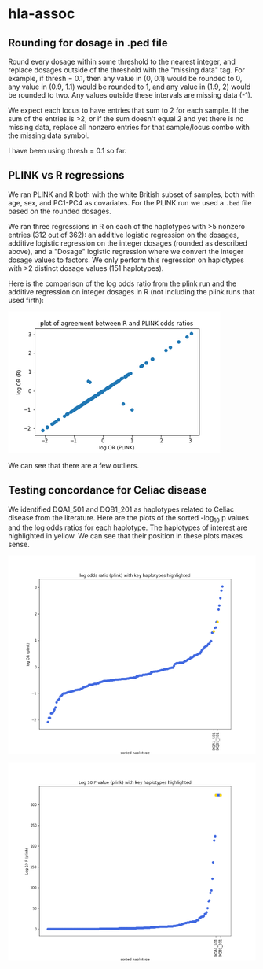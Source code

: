 # hla-assoc

## Rounding for dosage in .ped file

Round every dosage within some threshold to the nearest integer, and replace
dosages outside of the threshold with the "missing data" tag. For example, if
thresh = 0.1, then any value in (0, 0.1) would be rounded to 0, any value in
(0.9, 1.1) would be rounded to 1, and any value in (1.9, 2) would be rounded to 
two. Any values outside these intervals are missing data (-1).

We expect each locus to have entries that sum to 2 for each sample. If the
sum of the entries is >2, or if the sum doesn't equal 2 and yet there is no
missing data, replace all nonzero entries for that sample/locus combo with the
missing data symbol.

I have been using thresh = 0.1 so far.

## PLINK vs R regressions

We ran PLINK and R both with the white British subset of samples, both with 
age, sex, and PC1-PC4 as covariates. For the PLINK run we used a `.bed` file
based on the rounded dosages.

We ran three regressions in R on each of the haplotypes with >5 nonzero entries
(312 out of 362): an additive logistic regression on the dosages,
additive logistic regression on the integer dosages (rounded as described
above), and a "Dosage" logistic regression where we convert the integer dosage
values to factors. We only perform this regression on haplotypes with >2
distinct dosage values (151 haplotypes).

Here is the comparison of the log odds ratio from the plink run and the
additive regression on integer dosages in R (not including the plink runs that
used firth):

![alt text](https://github.com/rivas-lab/hla-assoc/blob/master/plots/out_dosage_add_plot.png)

We can see that there are a few outliers.

## Testing concordance for Celiac disease

We identified DQA1\_501 and DQB1\_201 as haplotypes related to Celiac disease
from the literature. Here are the plots of the sorted -log<sub>10</sub> p
values and the log odds ratios for each haplotype. The haplotypes of interest
are highlighted in yellow. We can see that their position in these plots makes
sense.

![alt text](https://github.com/rivas-lab/hla-assoc/blob/master/plots/OR_plot.png)

![alt text](https://github.com/rivas-lab/hla-assoc/blob/master/plots/log10_pval_plot.png)
